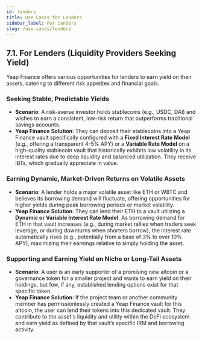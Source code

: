```yaml
---
id: lenders
title: Use Cases for Lenders
sidebar_label: For Lenders
slug: /use-cases/lenders
---
```


## 7.1. For Lenders (Liquidity Providers Seeking Yield)

Yeap Finance offers various opportunities for lenders to earn yield on their assets, catering to different risk appetites and financial goals.

### Seeking Stable, Predictable Yields
* **Scenario**: A risk-averse investor holds stablecoins (e.g., USDC, DAI) and wishes to earn a consistent, low-risk return that outperforms traditional savings accounts.
* **Yeap Finance Solution**: They can deposit their stablecoins into a Yeap Finance vault specifically configured with a **Fixed Interest Rate Model** (e.g., offering a transparent 4-5% APY) or a **Variable Rate Model** on a high-quality stablecoin vault that historically exhibits low volatility in its interest rates due to deep liquidity and balanced utilization. They receive IBTs, which gradually appreciate in value.

### Earning Dynamic, Market-Driven Returns on Volatile Assets
* **Scenario**: A lender holds a major volatile asset like ETH or WBTC and believes its borrowing demand will fluctuate, offering opportunities for higher yields during peak borrowing periods or market volatility.
* **Yeap Finance Solution**: They can lend their ETH to a vault utilizing a **Dynamic or Variable Interest Rate Model**. As borrowing demand for ETH in that vault increases (e.g., during market rallies when traders seek leverage, or during downturns when shorters borrow), the interest rate automatically rises (e.g., potentially from a base of 3% to over 10% APY), maximizing their earnings relative to simply holding the asset.

### Supporting and Earning Yield on Niche or Long-Tail Assets
* **Scenario**: A user is an early supporter of a promising new altcoin or a governance token for a smaller project and wants to earn yield on their holdings, but few, if any, established lending options exist for that specific token.
* **Yeap Finance Solution**: If the project team or another community member has permissionlessly created a Yeap Finance vault for this altcoin, the user can lend their tokens into this dedicated vault. They contribute to the asset's liquidity and utility within the DeFi ecosystem and earn yield as defined by that vault’s specific IRM and borrowing activity.
